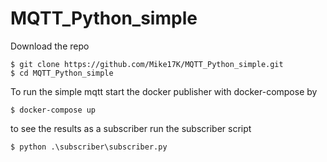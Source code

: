 # MQTT_Python_simple
Download the repo 
```
$ git clone https://github.com/Mike17K/MQTT_Python_simple.git
$ cd MQTT_Python_simple
```

To run the simple mqtt start the docker publisher with docker-compose by 
```
$ docker-compose up
```

to see the results as a subscriber run the subscriber script
```
$ python .\subscriber\subscriber.py
```

